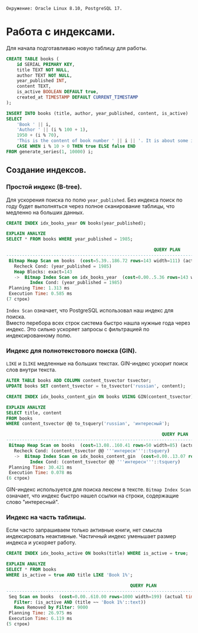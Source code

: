 ```
Окружение: Oracle Linux 8.10, PostgreSQL 17.
```
# Работа с индексами.
Для начала подготавливаю новую таблицу для работы. 
```sql
CREATE TABLE books (
    id SERIAL PRIMARY KEY,
    title TEXT NOT NULL,
    author TEXT NOT NULL,
    year_published INT,
    content TEXT,
    is_active BOOLEAN DEFAULT true,
    created_at TIMESTAMP DEFAULT CURRENT_TIMESTAMP
);

INSERT INTO books (title, author, year_published, content, is_active)
SELECT 
    'Book ' || i,
    'Author ' || (i % 100 + 1),
    1950 + (i % 70),
    'This is the content of book number ' || i || '. It is about some interesting topic.',
    CASE WHEN i % 10 > 0 THEN true ELSE false END
FROM generate_series(1, 10000) i;
```

## Создание индексов.
### Простой индекс (B-tree).
Для ускорения поиска по полю `year_published`. Без индекса поиск по году будет выполняться через полное сканирование таблицы, что медленно на больших данных.
```sql
CREATE INDEX idx_books_year ON books(year_published);

EXPLAIN ANALYZE
SELECT * FROM books WHERE year_published = 1985;

                                                        QUERY PLAN
---------------------------------------------------------------------------------------------------------------------------
 Bitmap Heap Scan on books  (cost=5.39..186.72 rows=143 width=111) (actual time=0.171..0.509 rows=143 loops=1)
   Recheck Cond: (year_published = 1985)
   Heap Blocks: exact=143
   ->  Bitmap Index Scan on idx_books_year  (cost=0.00..5.36 rows=143 width=0) (actual time=0.112..0.112 rows=143 loops=1)
         Index Cond: (year_published = 1985)
 Planning Time: 1.313 ms
 Execution Time: 0.585 ms
(7 строк)
```
`Index Scan` означает, что PostgreSQL использовал наш индекс для поиска.  
Вместо перебора всех строк система быстро нашла нужные года через индекс. Это сильно ускоряет запросы с фильтрацией по индексированному полю.
### Индекс для полнотекстового поиска (GIN).
`LIKE` и `ILIKE` медленные на больших текстах. GIN-индекс ускорит поиск слов внутри текста.
```sql
ALTER TABLE books ADD COLUMN content_tsvector tsvector;
UPDATE books SET content_tsvector = to_tsvector('russian', content);

CREATE INDEX idx_books_content_gin ON books USING GIN(content_tsvector);

EXPLAIN ANALYZE
SELECT title, content 
FROM books 
WHERE content_tsvector @@ to_tsquery('russian', 'интересный');

                                                           QUERY PLAN
--------------------------------------------------------------------------------------------------------------------------------
 Bitmap Heap Scan on books  (cost=13.08..160.41 rows=50 width=85) (actual time=0.030..0.031 rows=0 loops=1)
   Recheck Cond: (content_tsvector @@ '''интересн'''::tsquery)
   ->  Bitmap Index Scan on idx_books_content_gin  (cost=0.00..13.07 rows=50 width=0) (actual time=0.018..0.019 rows=0 loops=1)
         Index Cond: (content_tsvector @@ '''интересн'''::tsquery)
 Planning Time: 30.421 ms
 Execution Time: 0.078 ms
(6 строк)
```
GIN-индекс используется для поиска лексем в тексте. `Bitmap Index Scan` означает, что индекс быстро нашел ссылки на строки, содержащие слово "интересный".
### Индекс на часть таблицы.
Если часто запрашиваем только активные книги, нет смысла индексировать неактивные. Частичный индекс уменьшает размер индекса и ускоряет работу.
```sql
CREATE INDEX idx_books_active ON books(title) WHERE is_active = true;

EXPLAIN ANALYZE
SELECT * FROM books 
WHERE is_active = true AND title LIKE 'Book 1%';

                                               QUERY PLAN
---------------------------------------------------------------------------------------------------------
 Seq Scan on books  (cost=0.00..610.00 rows=1000 width=199) (actual time=0.367..6.005 rows=1000 loops=1)
   Filter: (is_active AND (title ~~ 'Book 1%'::text))
   Rows Removed by Filter: 9000
 Planning Time: 26.975 ms
 Execution Time: 6.119 ms
(5 строк)
```

```sql

```
